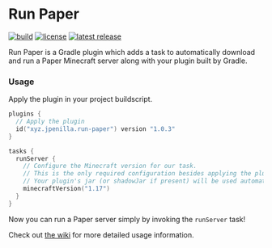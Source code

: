 # Run Paper

[![build](https://img.shields.io/github/checks-status/jpenilla/run-paper/master?label=build)](https://github.com/jpenilla/run-paper/actions) [![license](https://img.shields.io/badge/license-Apache--2.0-blue)](LICENSE) [![latest release](https://img.shields.io/maven-metadata/v?label=gradle%20plugin%20portal&metadataUrl=https%3A%2F%2Fplugins.gradle.org%2Fm2%2Fxyz%2Fjpenilla%2Frun-paper%2Fmaven-metadata.xml)](https://plugins.gradle.org/plugin/xyz.jpenilla.run-paper)

Run Paper is a Gradle plugin which adds a task to automatically download and run a Paper Minecraft server along with your plugin built by Gradle.

### Usage

Apply the plugin in your project buildscript.

```kotlin
plugins {
  // Apply the plugin
  id("xyz.jpenilla.run-paper") version "1.0.3"
}

tasks {
  runServer {
    // Configure the Minecraft version for our task.
    // This is the only required configuration besides applying the plugin.
    // Your plugin's jar (or shadowJar if present) will be used automatically.
    minecraftVersion("1.17")
  }
}
```

Now you can run a Paper server simply by invoking the `runServer` task!

Check out [the wiki](https://github.com/jpenilla/run-paper/wiki) for more detailed usage information.

